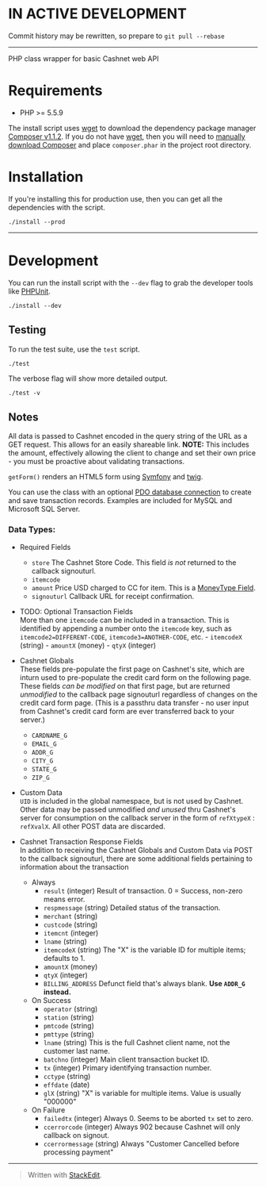 # IN ACTIVE DEVELOPMENT

Commit history may be rewritten, so prepare to `git pull --rebase`

----------

PHP class wrapper for basic Cashnet web API

# Requirements

* PHP >= 5.5.9

The install script uses [wget][3] to download the dependency package manager [Composer v1.1.2][2].
If you do not have [wget][3], then you will need to [manually download Composer][2]
and place `composer.phar` in the project root directory.

# Installation

If you're installing this for production use, then you can get all the dependencies with the script.

    ./install --prod

----------

# Development

You can run the install script with the `--dev` flag to grab the developer tools like [PHPUnit][4].

    ./install --dev

## Testing

To run the test suite, use the `test` script.

    ./test

The verbose flag will show more detailed output.

    ./test -v

## Notes

All data is passed to Cashnet encoded in the query string of the URL as a GET request. This allows for an easily shareable link. **NOTE:** This includes the amount, effectively allowing the client to change and set their own price - you must be proactive about validating transactions.

`getForm()` renders an HTML5 form using [Symfony][6] and [twig][7].

You can use the class with an optional [PDO database connection][1]
to create and save transaction records.
Examples are included for MySQL and Microsoft SQL Server.

### Data Types:

* Required Fields
    - `store` The Cashnet Store Code. This field *is not* returned to the callback signouturl.
    - `itemcode`
    - `amount` Price USD charged to CC for item. This is a [MoneyType Field][8].
    - `signouturl` Callback URL for receipt confirmation.

* TODO: Optional Transaction Fields  
More than one `itemcode` can be included in a transaction. This is identified by appending a
number onto the `itemcode` key, such as `itemcode2=DIFFERENT-CODE`, `itemcode3=ANOTHER-CODE`, etc.
        - `itemcodeX` (string)
        - `amountX` (money)
        - `qtyX` (integer)

* Cashnet Globals  
These fields pre-populate the first page on Cashnet's site,
which are inturn used to pre-populate the credit card form on the following page.
These fields *can be modified* on that first page,
but are returned *unmodified* to the callback page signouturl
regardless of changes on the credit card form page.
(This is a passthru data transfer - no user input from Cashnet's credit card form
are ever transferred back to your server.)
    - `CARDNAME_G`
    - `EMAIL_G`
    - `ADDR_G`
    - `CITY_G`
    - `STATE_G`
    - `ZIP_G`

* Custom Data  
`UID` is included in the global namespace, but is not used by Cashnet.
Other data may be passed unmodified *and unused* thru Cashnet's server
for consumption on the callback server in the form of `refXtypeX` : `refXvalX`.
All other POST data are discarded.

* Cashnet Transaction Response Fields  
In addition to receiving the Cashnet Globals and Custom Data via POST to the callback signouturl,
there are some additional fields pertaining to information about the transaction
    * Always
        - `result`      (integer) Result of transaction. 0 = Success, non-zero means error.
        - `respmessage` (string)  Detailed status of the transaction.
        - `merchant`    (string)
        - `custcode`    (string)
        - `itemcnt`     (integer)
        - `lname`       (string)
        - `itemcodeX`   (string)  The "X" is the variable ID for multiple items; defaults to 1.
        - `amountX`     (money)
        - `qtyX`        (integer)
        - `BILLING_ADDRESS` Defunct field that's always blank. **Use `ADDR_G` instead.**
    * On Success
        - `operator`    (string)
        - `station`     (string)
        - `pmtcode`     (string)
        - `pmttype`     (string)
        - `lname`       (string)  This is the full Cashnet client name, not the customer last name.
        - `batchno`     (integer) Main client transaction bucket ID.
        - `tx`          (integer) Primary identifying transaction number.
        - `cctype`      (string)
        - `effdate`     (date)
        - `glX`         (string)  "X" is variable for multiple items. Value is usually "000000"
    * On Failure
        - `failedtx`       (integer) Always 0. Seems to be aborted `tx` set to zero.
        - `ccerrorcode`    (integer) Always 902 because Cashnet will only callback on signout.
        - `ccerrormessage` (string) Always "Customer Cancelled before processing payment"

----------
[1]:http://php.net/manual/en/book.pdo.php
[2]:https://getcomposer.org/download/
[3]:https://www.gnu.org/software/wget/
[4]:https://phpunit.de/
[5]:https://github.com/jeff-puckett/mysql-dtp
[6]:http://symfony.com/doc/current/book/forms.html
[7]:http://twig.sensiolabs.org/
[8]:http://symfony.com/doc/current/reference/forms/types/money.html
> Written with [StackEdit](https://stackedit.io/).
